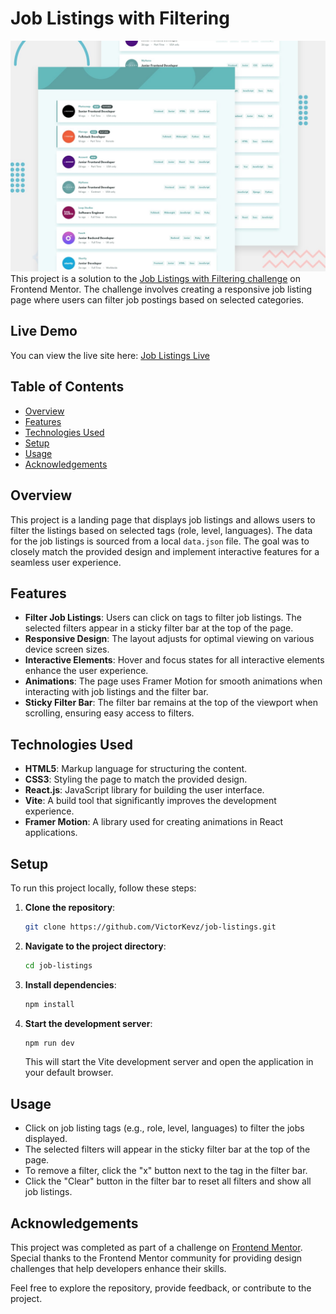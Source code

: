 # Job Listings with Filtering
![alt text](public/design/desktop-preview.jpg)
This project is a solution to the [Job Listings with Filtering challenge](https://www.frontendmentor.io/challenges/job-listings-with-filtering-ivstIPCt) on Frontend Mentor. The challenge involves creating a responsive job listing page where users can filter job postings based on selected categories.

## Live Demo
You can view the live site here: [Job Listings Live](https://victorkevz.github.io/job-listings/)

## Table of Contents
- [Overview](#overview)
- [Features](#features)
- [Technologies Used](#technologies-used)
- [Setup](#setup)
- [Usage](#usage)
- [Acknowledgements](#acknowledgements)

## Overview
This project is a landing page that displays job listings and allows users to filter the listings based on selected tags (role, level, languages). The data for the job listings is sourced from a local `data.json` file. The goal was to closely match the provided design and implement interactive features for a seamless user experience.

## Features
- **Filter Job Listings**: Users can click on tags to filter job listings. The selected filters appear in a sticky filter bar at the top of the page.
- **Responsive Design**: The layout adjusts for optimal viewing on various device screen sizes.
- **Interactive Elements**: Hover and focus states for all interactive elements enhance the user experience.
- **Animations**: The page uses Framer Motion for smooth animations when interacting with job listings and the filter bar.
- **Sticky Filter Bar**: The filter bar remains at the top of the viewport when scrolling, ensuring easy access to filters.

## Technologies Used
- **HTML5**: Markup language for structuring the content.
- **CSS3**: Styling the page to match the provided design.
- **React.js**: JavaScript library for building the user interface.
- **Vite**: A build tool that significantly improves the development experience.
- **Framer Motion**: A library used for creating animations in React applications.

## Setup
To run this project locally, follow these steps:

1. **Clone the repository**:
   ```bash
   git clone https://github.com/VictorKevz/job-listings.git
   ```
2. **Navigate to the project directory**:
   ```bash
   cd job-listings
   ```
3. **Install dependencies**:
   ```bash
   npm install
   ```
4. **Start the development server**:
   ```bash
   npm run dev
   ```
   This will start the Vite development server and open the application in your default browser.

## Usage
- Click on job listing tags (e.g., role, level, languages) to filter the jobs displayed.
- The selected filters will appear in the sticky filter bar at the top of the page.
- To remove a filter, click the "x" button next to the tag in the filter bar.
- Click the "Clear" button in the filter bar to reset all filters and show all job listings.

## Acknowledgements
This project was completed as part of a challenge on [Frontend Mentor](https://www.frontendmentor.io/challenges/job-listings-with-filtering-ivstIPCt). Special thanks to the Frontend Mentor community for providing design challenges that help developers enhance their skills. 

Feel free to explore the repository, provide feedback, or contribute to the project.